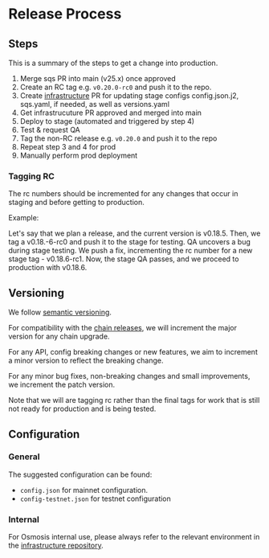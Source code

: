 # Release Process

## Steps

This is a summary of the steps to get a change into production.

1. Merge sqs PR into main (v25.x) once approved
2. Create an RC tag e.g. `v0.20.0-rc0` and push it to the repo.
3. Create [infrastructure](https://github.com/osmosis-labs/infrastructure) PR for updating stage configs config.json.j2, sqs.yaml, if needed, as well as versions.yaml
4. Get infrastrucuture PR approved and merged into main
5. Deploy to stage (automated and triggered by step 4)
6. Test & request QA
7. Tag the non-RC release e.g. `v0.20.0` and push it to the repo
8. Repeat step 3 and 4 for prod
9. Manually perform prod deployment

### Tagging RC

The rc numbers should be incremented for any changes that occur in staging and before getting to production.

Example:

Let's say that we plan a release, and the current version is v0.18.5. Then, we tag a v0.18.-6-rc0 and push it to the stage for testing. QA uncovers a bug during stage testing. We push a fix, incrementing the rc number for a new stage tag - v0.18.6-rc1. Now, the stage QA passes, and we proceed to production with v0.18.6.

## Versioning

We follow [semantic versioning](https://semver.org/).

For compatibility with the [chain releases](https://github.com/osmosis-labs/osmosis), we will increment the major version for any chain upgrade.

For any API, config breaking changes or new features, we aim to increment a minor version to reflect the breaking change.

For any minor bug fixes, non-breaking changes and small improvements, we increment the patch version.

Note that we will are tagging rc rather than the final tags for work that is still not ready for production and is being tested.

## Configuration

### General

The suggested configuration can be found:
- `config.json` for mainnet configuration.
- `config-testnet.json` for testnet configuration

### Internal

For Osmosis internal use, please always refer to the relevant
environment in the [infrastructure repository](https://github.com/osmosis-labs/infrastructure/tree/main/environments/sqs-osmosis-zone/environments/prod).
